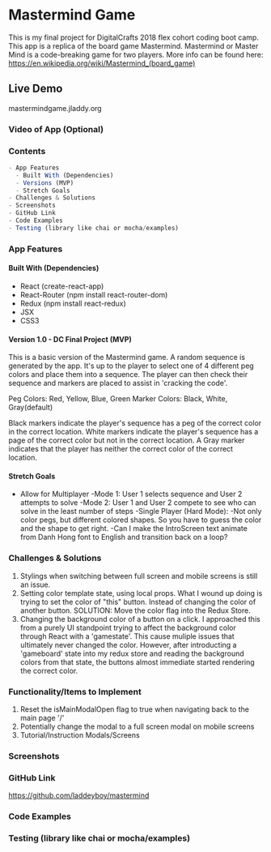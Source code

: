 # Mastermind Game

This is my final project for DigitalCrafts 2018 flex cohort coding boot camp.  This app is a replica of the board game Mastermind.  Mastermind or Master Mind is a code-breaking game for two players.  More info can be found here: <https://en.wikipedia.org/wiki/Mastermind_(board_game)>

## Live Demo

mastermindgame.jladdy.org

### Video of App (Optional)

### Contents

```javascript
- App Features
  - Built With (Dependencies)
  - Versions (MVP)
  - Stretch Goals
- Challenges & Solutions
- Screenshots
- GitHub Link
- Code Examples
- Testing (library like chai or mocha/examples)
```

### App Features

#### Built With (Dependencies)

- React (create-react-app)
- React-Router (npm install react-router-dom)
- Redux (npm install react-redux)
- JSX
- CSS3

#### Version 1.0 - DC Final Project (MVP)

This is a basic version of the Mastermind game.  A random sequence is generated by the app.  It's up to the player to select one of 4 different peg colors and place them into a sequence.  The player can then check their sequence and markers are placed to assist in 'cracking the code'.

Peg Colors: Red, Yellow, Blue, Green
Marker Colors: Black, White, Gray(default)

Black markers indicate the player's sequence has a peg of the correct color in the correct location.  White markers indicate the player's sequence has a page of the correct color but not in the correct location.  A Gray marker indicates that the player has neither the correct color of the correct location.

#### Stretch Goals

- Allow for Multiplayer
  -Mode 1: User 1 selects sequence and User 2 attempts to solve
  -Mode 2: User 1 and User 2 compete to see who can solve in the least number of steps
-Single  Player (Hard Mode):
  -Not only color pegs, but different colored shapes. So you have to guess the color and the shape to get right.
-Can I make the IntroScreen text animate from Danh Hong font to English and transition back on a loop?


### Challenges & Solutions

1) Stylings when switching between full screen and mobile screens is still an issue.
2) Setting color template state, using local props.  What I wound up doing is trying to set the color of "this" button.  Instead of changing the color of another button.  SOLUTION: Move the color flag into the Redux Store.
3) Changing the background color of a button on a click. I approached this from a purely UI standpoint trying to affect the background color through React with a 'gamestate'.  This cause muliple issues that ultimately never changed the color.  However, after introducting a 'gameboard' state into my redux store and reading the background colors from that state, the buttons almost immediate started rendering the correct color.

### Functionality/Items to Implement

1) Reset the isMainModalOpen flag to true when navigating back to the main page '/'
2) Potentially change the modal to a full screen modal on mobile screens
3) Tutorial/Instruction Modals/Screens

### Screenshots

### GitHub Link

<https://github.com/laddeyboy/mastermind>

### Code Examples

### Testing (library like chai or mocha/examples)